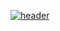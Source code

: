 [![header](https://github.com/bed-time/bed-time/raw/master/banner.gif)](https://bed-time.github.io)
